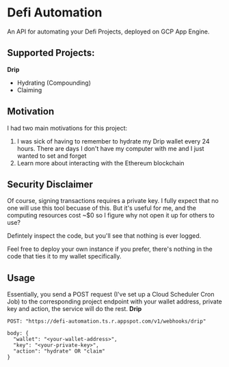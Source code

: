# Defi Automation
An API for automating your Defi Projects, deployed on GCP App Engine.

## Supported Projects:

**Drip**
- Hydrating (Compounding)
- Claiming

## Motivation
I had two main motivations for this project:

1) I was sick of having to remember to hydrate my Drip wallet every 24 hours. There are days I don't have my computer with me and I just wanted to set and forget
2) Learn more about interacting with the Ethereum blockchain

## Security Disclaimer
Of course, signing transactions requires a private key. I fully expect that no one will use this tool becuase of this. But it's useful for me, and the computing resources cost ~$0 so I figure why not open it up for others to use?

Defintely inspect the code, but you'll see that nothing is ever logged.

Feel free to deploy your own instance if you prefer, there's nothing in the code that ties it to my wallet specifically.

## Usage
Essentially, you send a POST request (I've set up a Cloud Scheduler Cron Job) to the corresponding project endpoint with your wallet address, private key and action, the service will do the rest.
**Drip**
```
POST: "https://defi-automation.ts.r.appspot.com/v1/webhooks/drip"

body: {
  "wallet": "<your-wallet-address>",
  "key": "<your-private-key>",
  "action": "hydrate" OR "claim"
}
```
